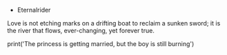 - Eternalrider

Love is not etching marks on a drifting boat to reclaim a sunken sword; it is the river that flows, ever-changing, yet forever true.
        
print('The princess is getting married, but the boy is still burning')
